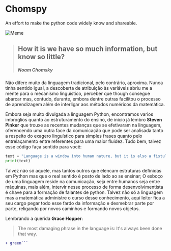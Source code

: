 # Chomspy
An effort to make the python code widely know and shareable.

![Meme](https://miro.medium.com/max/1284/1*Jzzxrhl0uGWD1USctYOzyg.jpeg)

> ## How it is we have so much information, but know so little?
> ##### Noam Chomsky

Não difere muito da linguagem tradicional, pelo contrário, aproxima. Nunca tinha sentido igual, a descoberta de atribuição às variáveis abriu me a mente para o mecanismo linguístico, perceber que though consegue abarcar mas, contudo, durante, embora dentre outras facilitou o processo de aprendizagem além de interligar aos métodos numéricos da matemática.

Embora seja muito divulgada a linguagem Python, encontramos varios imbróglios quanto ao estruturamento do ensino, de início já lembro **Steven Pinker** que trouxe as recentes mudanças que se efetivaram  na linguagem, oferencendo uma outra face da comunicação que pode ser analisada tanto a respeito do exagero linguístico para simples frases quanto pelo entrelaçamento entre referentes para uma maior fluidez. Tudo bem, talvez esse código faça sentido para você:

```python
text = "Language is a window into human nature, but it is also a fistula, an open wound through which we're exposed to an infectious world."
print(text)
```

Talvez não só aquele, mas tantos outros que elencam estruturas definidas em Python mas que o real sentido é posto de lado ao se ensinar; O esboço de uma linguagem reside na comunicação, seja entre humanos seja entre máquinas, mais além, intervir nesse processo de forma desenvolvimentista é chave para a formação de falantes de python. Talvez não só a linguagem mas a matemática administre o curso desse conhecimento, aqui leitor fica a seu cargo pegar todo esse fardo da informação e desmebrar parte por parte, religando por novos caminhos e formando novos objetos.

Lembrando a querida **Grace Hopper**:
>The most damaging phrase in the language is: It's always been done that way.

``` diff 
+ green```
